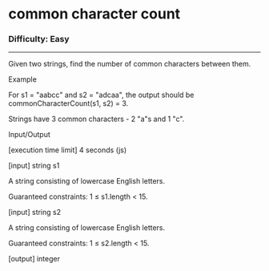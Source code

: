 # common character count

### Difficulty: Easy ###

---
Given two strings, find the number of common characters between them.

Example

For s1 = "aabcc" and s2 = "adcaa", the output should be
commonCharacterCount(s1, s2) = 3.

Strings have 3 common characters - 2 "a"s and 1 "c".

Input/Output

[execution time limit] 4 seconds (js)

[input] string s1

A string consisting of lowercase English letters.

Guaranteed constraints:
1 ≤ s1.length < 15.

[input] string s2

A string consisting of lowercase English letters.

Guaranteed constraints:
1 ≤ s2.length < 15.

[output] integer